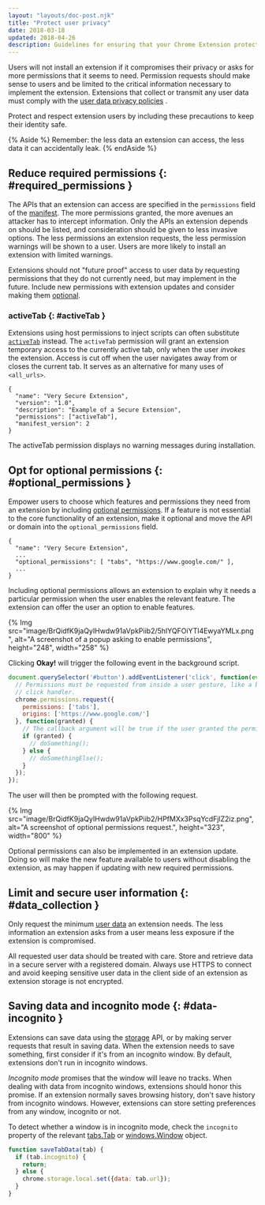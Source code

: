 ```yaml
---
layout: "layouts/doc-post.njk"
title: "Protect user privacy"
date: 2018-03-18
updated: 2018-04-26
description: Guidelines for ensuring that your Chrome Extension protects user privacy.
---
```


Users will not install an extension if it compromises their privacy or asks for more permissions
that it seems to need. Permission requests should make sense to users and be limited to the critical
information necessary to implement the extension. Extensions that collect or transmit any user data
must comply with the [user data privacy policies][1] .

Protect and respect extension users by including these precautions to keep their identity safe.

{% Aside %}
Remember: the less data an extension can access, the less data it can accidentally leak.
{% endAside %}

## Reduce required permissions {: #required_permissions }

The APIs that an extension can access are specified in the `permissions` field of the [manifest][2]. The
more permissions granted, the more avenues an attacker has to intercept information. Only the APIs
an extension depends on should be listed, and consideration should be given to less invasive
options. The less permissions an extension requests, the less permission warnings will be shown to a
user. Users are more likely to install an extension with limited warnings.

Extensions should not "future proof" access to user data by requesting permissions that they do not
currently need, but may implement in the future. Include new permissions with extension updates and
consider making them [optional][3].

### activeTab {: #activeTab }

Extensions using host permissions to inject scripts can often substitute [`activeTab`][4] instead.
The `activeTab` permission will grant an extension temporary access to the currently active tab,
only when the user _invokes_ the extension. Access is cut off when the user navigates away from or
closes the current tab. It serves as an alternative for many uses of `<all_urls>`.

```json/4
{
  "name": "Very Secure Extension",
  "version": "1.0",
  "description": "Example of a Secure Extension",
  "permissions": ["activeTab"],
  "manifest_version": 2
}
```

The activeTab permission displays no warning messages during installation.

## Opt for optional permissions {: #optional_permissions }

Empower users to choose which features and permissions they need from an extension by including
[optional permissions][5]. If a feature is not essential to the core functionality of an extension,
make it optional and move the API or domain into the `optional_permissions` field.

```json/3
{
  "name": "Very Secure Extension",
  ...
  "optional_permissions": [ "tabs", "https://www.google.com/" ],
  ...
}
```

Including optional permissions allows an extension to explain why it needs a particular permission
when the user enables the relevant feature. The extension can offer the user an option to enable
features.

{% Img src="image/BrQidfK9jaQyIHwdw91aVpkPiib2/5hIYQFOiYTl4EwyaYMLx.png",
       alt="A screenshot of a popup asking to enable permissions", height="248", width="258" %}

Clicking **Okay!** will trigger the following event in the background script.

```js
document.querySelector('#button').addEventListener('click', function(event) {
  // Permissions must be requested from inside a user gesture, like a button's
  // click handler.
  chrome.permissions.request({
    permissions: ['tabs'],
    origins: ['https://www.google.com/']
  }, function(granted) {
    // The callback argument will be true if the user granted the permissions.
    if (granted) {
      // doSomething();
    } else {
      // doSomethingElse();
    }
  });
});
```

The user will then be prompted with the following request.

{% Img src="image/BrQidfK9jaQyIHwdw91aVpkPiib2/HPfMXx3PsqYcdFjlZ2iz.png",
       alt="A screenshot of optional permissions request.", height="323", width="800" %}

Optional permissions can also be implemented in an extension update. Doing so will make the new
feature available to users without disabling the extension, as may happen if updating with new
required permissions.

## Limit and secure user information {: #data_collection }

Only request the minimum [user data][6] an extension needs. The less information an extension asks
from a user means less exposure if the extension is compromised.

All requested user data should be treated with care. Store and retrieve data in a secure server with
a registered domain. Always use HTTPS to connect and avoid keeping sensitive user data in the client
side of an extension as extension storage is not encrypted.

## Saving data and incognito mode {: #data-incognito }

Extensions can save data using the [storage][api-storage] API, or by making server requests that
result in saving data. When the extension needs to save something, first consider if it's from an
incognito window. By default, extensions don't run in incognito windows.

_Incognito mode_ promises that the window will leave no tracks. When dealing with data from
incognito windows, extensions should honor this promise. If an extension normally saves browsing
history, don't save history from incognito windows. However, extensions can store setting
preferences from any window, incognito or not.

To detect whether a window is in incognito mode, check the `incognito` property of the relevant
[tabs.Tab][api-tab] or [windows.Window][api-window] object.

```js
function saveTabData(tab) {
  if (tab.incognito) {
    return;
  } else {
    chrome.storage.local.set({data: tab.url});
  }
}
```

[1]: /docs/webstore/program_policies#userdata
[2]: /docs/extensions/mv3/manifest
[3]: #optional_permissions
[4]: /docs/extensions/mv3/manifest/activeTab
[5]: /docs/extensions/reference/permissions#manifest
[6]: /webstore/user_data
[api-tab]: /docs/extensions/reference/tabs/#type-Tab
[api-window]: /docs/extensions/reference/windows/#type-Window
[api-storage]: /docs/extensions/reference/storage